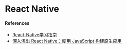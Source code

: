 # React Native

#### References
* [React-Native学习指南](https://github.com/reactnativecn/react-native-guide)
* [深入浅出 React Native：使用 JavaScript 构建原生应用](https://zhuanlan.zhihu.com/p/19996445)
